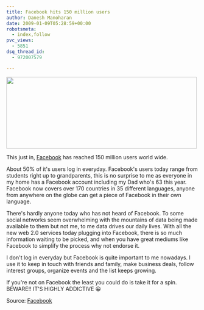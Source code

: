 ```yaml
---
title: Facebook hits 150 million users
author: Danesh Manoharan
date: 2009-01-09T05:28:59+00:00
robotsmeta:
  - index,follow
pvc_views:
  - 5851
dsq_thread_id:
  - 972007579

---
```

<img loading="lazy" class="alignnone" title="Facebook Logo" src="http://farm4.static.flickr.com/3079/3181786764_0523985172.jpg" alt="" width="500" height="188" />

This just in, [Facebook][1] has reached 150 million users world wide.

About 50% of it's users log in everyday. Facebook's users today range from students right up to grandparents, this is no surprise to me as everyone in my home has a Facebook account including my Dad who's 63 this year. Facebook now covers over 170 countries in 35 different languages, anyone from anywhere on the globe can get a piece of Facebook in their own language.

There's hardly anyone today who has not heard of Facebook. To some social networks seem overwhelming with the mountains of data being made available to them but not me, to me data drives our daily lives. With all the new web 2.0 services today plugging into Facebook, there is so much information waiting to be picked, and when you have great mediums like Facebook to simplify the process why not endorse it.

I don't log in everyday but Facebook is quite important to me nowadays. I use it to keep in touch with friends and family, make business deals, follow interest groups, organize events and the list keeps growing.

If you're not on Facebook the least you could do is take it for a spin. BEWARE!! IT'S HIGHLY ADDICTIVE 😀

Source: [Facebook][2]

 [1]: http://facebook.com
 [2]: http://blog.facebook.com/blog.php?post=46881667130